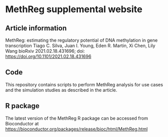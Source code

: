 # MethReg supplemental website

## Article information

MethReg: estimating the regulatory potential of DNA methylation in gene transcription
Tiago C. Silva, Juan I. Young, Eden R. Martin, Xi Chen, Lily Wang
bioRxiv 2021.02.18.431696; doi: https://doi.org/10.1101/2021.02.18.431696

## Code

This repository contains scripts to perform MethReg analysis for use cases and the simulation studies as described in the article.

## R package
The latest version of the MethReg R package can be accessed from Bioconductor at https://bioconductor.org/packages/release/bioc/html/MethReg.html
